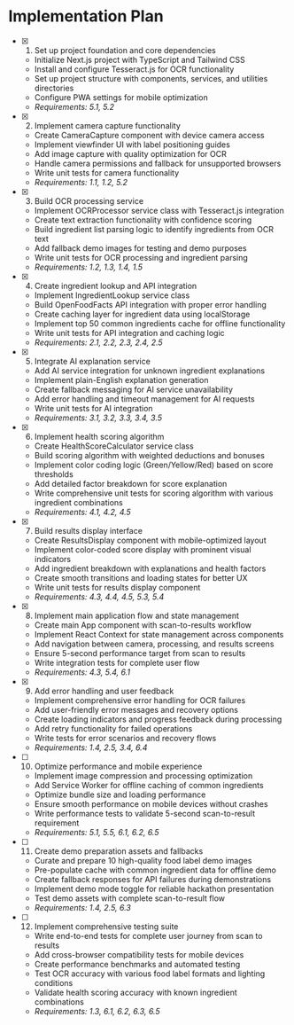 # Implementation Plan

- [x] 1. Set up project foundation and core dependencies





  - Initialize Next.js project with TypeScript and Tailwind CSS
  - Install and configure Tesseract.js for OCR functionality
  - Set up project structure with components, services, and utilities directories
  - Configure PWA settings for mobile optimization
  - _Requirements: 5.1, 5.2_

- [x] 2. Implement camera capture functionality











  - Create CameraCapture component with device camera access
  - Implement viewfinder UI with label positioning guides
  - Add image capture with quality optimization for OCR
  - Handle camera permissions and fallback for unsupported browsers
  - Write unit tests for camera functionality
  - _Requirements: 1.1, 1.2, 5.2_

- [x] 3. Build OCR processing service














  - Implement OCRProcessor service class with Tesseract.js integration
  - Create text extraction functionality with confidence scoring
  - Build ingredient list parsing logic to identify ingredients from OCR text
  - Add fallback demo images for testing and demo purposes
  - Write unit tests for OCR processing and ingredient parsing
  - _Requirements: 1.2, 1.3, 1.4, 1.5_

- [x] 4. Create ingredient lookup and API integration












  - Implement IngredientLookup service class
  - Build OpenFoodFacts API integration with proper error handling
  - Create caching layer for ingredient data using localStorage
  - Implement top 50 common ingredients cache for offline functionality
  - Write unit tests for API integration and caching logic
  - _Requirements: 2.1, 2.2, 2.3, 2.4, 2.5_

- [x] 5. Integrate AI explanation service





  - Add AI service integration for unknown ingredient explanations
  - Implement plain-English explanation generation
  - Create fallback messaging for AI service unavailability
  - Add error handling and timeout management for AI requests
  - Write unit tests for AI integration
  - _Requirements: 3.1, 3.2, 3.3, 3.4, 3.5_

- [x] 6. Implement health scoring algorithm





  - Create HealthScoreCalculator service class
  - Build scoring algorithm with weighted deductions and bonuses
  - Implement color coding logic (Green/Yellow/Red) based on score thresholds
  - Add detailed factor breakdown for score explanation
  - Write comprehensive unit tests for scoring algorithm with various ingredient combinations
  - _Requirements: 4.1, 4.2, 4.5_

- [x] 7. Build results display interface





  - Create ResultsDisplay component with mobile-optimized layout
  - Implement color-coded score display with prominent visual indicators
  - Add ingredient breakdown with explanations and health factors
  - Create smooth transitions and loading states for better UX
  - Write unit tests for results display component
  - _Requirements: 4.3, 4.4, 4.5, 5.3, 5.4_

- [x] 8. Implement main application flow and state management





  - Create main App component with scan-to-results workflow
  - Implement React Context for state management across components
  - Add navigation between camera, processing, and results screens
  - Ensure 5-second performance target from scan to results
  - Write integration tests for complete user flow
  - _Requirements: 4.3, 5.4, 6.1_

- [x] 9. Add error handling and user feedback





  - Implement comprehensive error handling for OCR failures
  - Add user-friendly error messages and recovery options
  - Create loading indicators and progress feedback during processing
  - Add retry functionality for failed operations
  - Write tests for error scenarios and recovery flows
  - _Requirements: 1.4, 2.5, 3.4, 6.4_

- [ ] 10. Optimize performance and mobile experience
  - Implement image compression and processing optimization
  - Add Service Worker for offline caching of common ingredients
  - Optimize bundle size and loading performance
  - Ensure smooth performance on mobile devices without crashes
  - Write performance tests to validate 5-second scan-to-result requirement
  - _Requirements: 5.1, 5.5, 6.1, 6.2, 6.5_

- [ ] 11. Create demo preparation assets and fallbacks
  - Curate and prepare 10 high-quality food label demo images
  - Pre-populate cache with common ingredient data for offline demo
  - Create fallback responses for API failures during demonstrations
  - Implement demo mode toggle for reliable hackathon presentation
  - Test demo assets with complete scan-to-result flow
  - _Requirements: 1.4, 2.5, 6.3_

- [ ] 12. Implement comprehensive testing suite
  - Write end-to-end tests for complete user journey from scan to results
  - Add cross-browser compatibility tests for mobile devices
  - Create performance benchmarks and automated testing
  - Test OCR accuracy with various food label formats and lighting conditions
  - Validate health scoring accuracy with known ingredient combinations
  - _Requirements: 1.3, 6.1, 6.2, 6.3, 6.5_